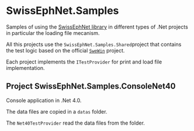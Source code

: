# SwissEphNet.Samples

Samples of using the [SwissEphNet library](https://github.com/ygrenier/SwissEphNet) in
different types of .Net projects in particular the loading file
mecanism.

All this projects use the `SwissEphNet.Samples.Shared`project 
that contains the test logic based on the official [`SweWin`](https://github.com/ygrenier/SwissEphNet/tree/master/Programs/SweWin) 
project.

Each project implements the `ITestProvider` for print and
load file implementation.

## Project SwissEphNet.Samples.ConsoleNet40

Console application in .Net 4.0.

The data files are copied in a `datas` folder.

The `Net40TestProvider` read the data files from the folder.

